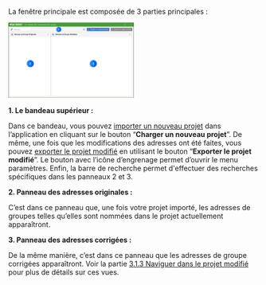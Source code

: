 La fenêtre principale est composée de 3 parties principales : 

<img src="Pictures/MainWindow.png" alt="fenetre-principale" style="width:50%;"/>

**1. Le bandeau supérieur :**

Dans ce bandeau, vous pouvez [importer un nouveau projet](#importer-nouveau-projet) dans l’application en cliquant sur le bouton “**Charger un nouveau projet**”. De même, une fois que les modifications des adresses ont été faites, vous pouvez [exporter le projet modifié](#exporter-projet) en utilisant le bouton “**Exporter le projet modifié**”. Le bouton avec l’icône d’engrenage permet d’ouvrir le menu paramètres. Enfin, la barre de recherche permet d'effectuer des recherches spécifiques dans les panneaux 2 et 3. 

**2. Panneau des adresses originales :**

C’est dans ce panneau que, une fois votre projet importé, les adresses de groupes telles qu’elles sont nommées dans le projet actuellement apparaîtront. 

**3. Panneau des adresses corrigées :**

De la même manière, c’est dans ce panneau que les adresses de groupe corrigées apparaîtront. Voir la partie [3.1.3 Naviguer dans le projet modifié](#naviger-projet) pour plus de détails sur ces vues. 
